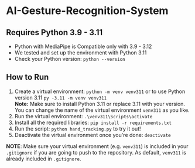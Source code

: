 # AI-Gesture-Recognition-System

## Requires Python 3.9 - 3.11

- Python with MediaPipe is Compatible only with 3.9 - 3.12
- We tested and set up the environment with Python 3.11
- Check your Python version: `python --version`

## How to Run

1. Create a virtual environment: `python -m venv venv311` or to use Python version 3.11 `py -3.11 -m venv venv311` <br>
   **Note:** Make sure to install Python 3.11 or replace 3.11 with your version. You can change the name of the virtual environment `venv311` as you like.
2. Run the virtual environment: `.\venv311\Scripts\activate`
3. Install all the required libraries: `pip install -r requirements.txt`
4. Run the script: `python hand_tracking.py` to try it out!
5. Deactivate the virtual environment once you're done: `deactivate`

**NOTE**: Make sure your virtual environment (e.g. `venv311`) is included in your `.gitignore` if you are going to push to the repository. As default, `venv311` is already included in `.gitignore`.

